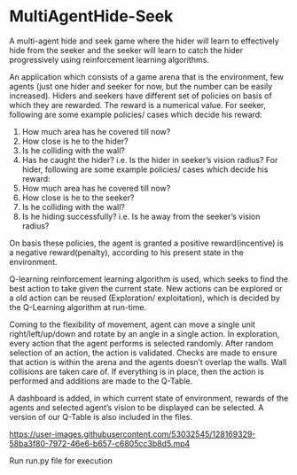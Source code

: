 # MultiAgentHide-Seek
A multi-agent hide and seek game where the hider will learn to effectively hide from the seeker and the seeker will learn to catch the hider progressively using reinforcement learning algorithms.

An application which consists of a game arena that is the environment, few agents (just one hider and seeker for now, but the number can be easily increased).
Hiders and seekers have different set of policies on basis of which they are rewarded. The reward is a numerical value. For seeker, following are some example policies/ cases which decide his reward:
1) How much area has he covered till now?
2) How close is he to the hider?
3) Is he colliding with the wall?
4) Has he caught the hider? i.e. Is the hider in seeker’s vision radius?
For hider, following are some example policies/ cases which decide his reward:
1) How much area has he covered till now?
2) How close is he to the seeker?
3) Is he colliding with the wall?
4) Is he hiding successfully? i.e. Is he away from the seeker’s vision radius?

On basis these policies, the agent is granted a positive reward(incentive) is a negative reward(penalty), according to his present state in the environment.

Q-learning reinforcement learning algorithm is used, which seeks to find the best action to take given the current state. New actions can be explored or a old action can be reused (Exploration/ exploitation), which is decided by the Q-Learning algorithm at run-time.

Coming to the flexibility of movement, agent can move a single unit right/left/up/down and rotate by an angle in a single action. In exploration, every action that the agent performs is selected randomly. After random selection of an action, the action is validated. Checks are made to ensure that action is within the arena and the agents doesn’t overlap the walls. Wall collisions are taken care of. If everything is in place, then the action is performed and additions are made to the Q-Table.

A dashboard is added, in which current state of environment, rewards of the agents and selected agent’s vision to be displayed can be selected.
A version of our Q-Table is also included in the files.



https://user-images.githubusercontent.com/53032545/128169329-58ba3f80-7972-46e6-b657-c6805cc3b8d5.mp4


Run run.py file for execution
